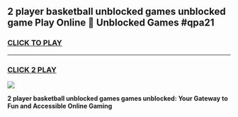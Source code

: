 
## 2 player basketball unblocked games unblocked game Play Online 👋 Unblocked Games #qpa21
<h3>
<a href="https://premium.freeplayer.one?title=2_player_basketball_unblocked_games&ref=21F">CLICK TO PLAY</a></h3>
<hr>

<h3>
<a href="https://premium.freeplayer.one?title=2_player_basketball_unblocked_games&ref=21F">CLICK 2 PLAY</a>
  
</h3>

<a href="https://premium.freeplayer.one?title=2_player_basketball_unblocked_games&ref=21F/"><img src="https://clearcache.store/games.png"></a>


**2 player basketball unblocked games games unblocked: Your Gateway to Fun and Accessible Online Gaming**
